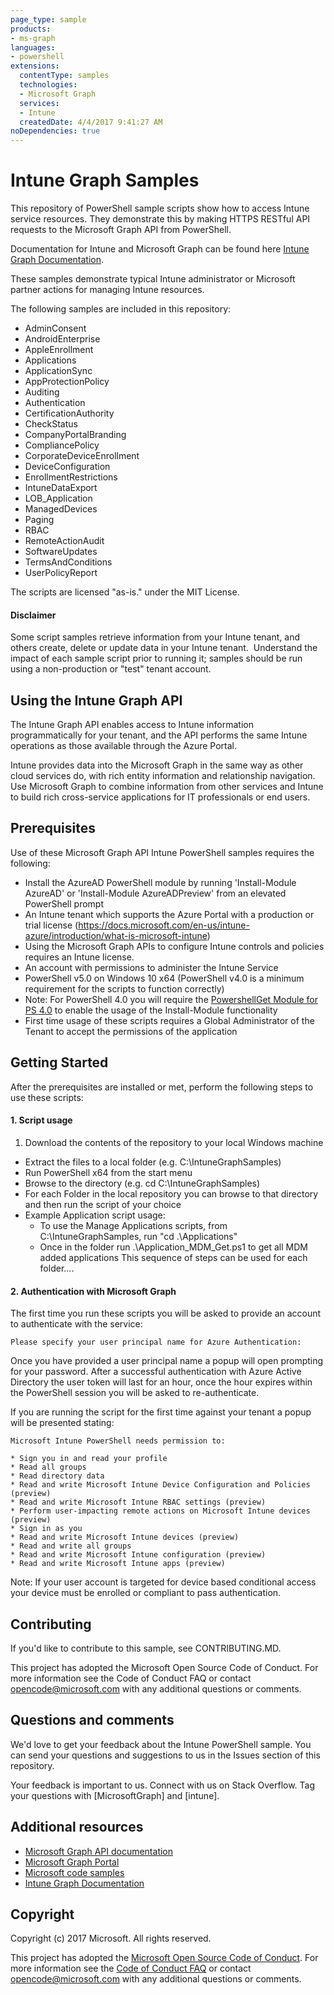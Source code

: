 ```yaml
---
page_type: sample
products:
- ms-graph
languages:
- powershell
extensions:
  contentType: samples
  technologies:
  - Microsoft Graph 
  services:
  - Intune
  createdDate: 4/4/2017 9:41:27 AM
noDependencies: true
---
```

# Intune Graph Samples

This repository of PowerShell sample scripts show how to access Intune service resources.  They demonstrate this by making HTTPS RESTful API requests to the Microsoft Graph API from PowerShell.

Documentation for Intune and Microsoft Graph can be found here [Intune Graph Documentation](https://docs.microsoft.com/en-us/graph/api/resources/intune-graph-overview?view=graph-rest-1.0).

These samples demonstrate typical Intune administrator or Microsoft partner actions for managing Intune resources.

The following samples are included in this repository:
- AdminConsent
- AndroidEnterprise
- AppleEnrollment
- Applications
- ApplicationSync
- AppProtectionPolicy
- Auditing
- Authentication
- CertificationAuthority
- CheckStatus
- CompanyPortalBranding
- CompliancePolicy
- CorporateDeviceEnrollment
- DeviceConfiguration
- EnrollmentRestrictions
- IntuneDataExport
- LOB_Application
- ManagedDevices
- Paging
- RBAC
- RemoteActionAudit
- SoftwareUpdates
- TermsAndConditions
- UserPolicyReport

The scripts are licensed "as-is." under the MIT License.

#### Disclaimer
Some script samples retrieve information from your Intune tenant, and others create, delete or update data in your Intune tenant.  Understand the impact of each sample script prior to running it; samples should be run using a non-production or "test" tenant account. 

## Using the Intune Graph API
The Intune Graph API enables access to Intune information programmatically for your tenant, and the API performs the same Intune operations as those available through the Azure Portal.  

Intune provides data into the Microsoft Graph in the same way as other cloud services do, with rich entity information and relationship navigation.  Use Microsoft Graph to combine information from other services and Intune to build rich cross-service applications for IT professionals or end users.     

## Prerequisites
Use of these Microsoft Graph API Intune PowerShell samples requires the following:
* Install the AzureAD PowerShell module by running 'Install-Module AzureAD' or 'Install-Module AzureADPreview' from an elevated PowerShell prompt
* An Intune tenant which supports the Azure Portal with a production or trial license (https://docs.microsoft.com/en-us/intune-azure/introduction/what-is-microsoft-intune)
* Using the Microsoft Graph APIs to configure Intune controls and policies requires an Intune license.
* An account with permissions to administer the Intune Service
* PowerShell v5.0 on Windows 10 x64 (PowerShell v4.0 is a minimum requirement for the scripts to function correctly)
* Note: For PowerShell 4.0 you will require the [PowershellGet Module for PS 4.0](https://www.microsoft.com/en-us/download/details.aspx?id=51451) to enable the usage of the Install-Module functionality
* First time usage of these scripts requires a Global Administrator of the Tenant to accept the permissions of the application

## Getting Started
After the prerequisites are installed or met, perform the following steps to use these scripts:

#### 1. Script usage

1. Download the contents of the repository to your local Windows machine
* Extract the files to a local folder (e.g. C:\IntuneGraphSamples)
* Run PowerShell x64 from the start menu
* Browse to the directory (e.g. cd C:\IntuneGraphSamples)
* For each Folder in the local repository you can browse to that directory and then run the script of your choice
* Example Application script usage:
  * To use the Manage Applications scripts, from C:\IntuneGraphSamples, run "cd .\Applications\"
  * Once in the folder run .\Application_MDM_Get.ps1 to get all MDM added applications
  This sequence of steps can be used for each folder....

#### 2. Authentication with Microsoft Graph
The first time you run these scripts you will be asked to provide an account to authenticate with the service:
```
Please specify your user principal name for Azure Authentication:
```
Once you have provided a user principal name a popup will open prompting for your password. After a successful authentication with Azure Active Directory the user token will last for an hour, once the hour expires within the PowerShell session you will be asked to re-authenticate.

If you are running the script for the first time against your tenant a popup will be presented stating:

```
Microsoft Intune PowerShell needs permission to:

* Sign you in and read your profile
* Read all groups
* Read directory data
* Read and write Microsoft Intune Device Configuration and Policies (preview)
* Read and write Microsoft Intune RBAC settings (preview)
* Perform user-impacting remote actions on Microsoft Intune devices (preview)
* Sign in as you
* Read and write Microsoft Intune devices (preview)
* Read and write all groups
* Read and write Microsoft Intune configuration (preview)
* Read and write Microsoft Intune apps (preview)
```

Note: If your user account is targeted for device based conditional access your device must be enrolled or compliant to pass authentication.

## Contributing

If you'd like to contribute to this sample, see CONTRIBUTING.MD.

This project has adopted the Microsoft Open Source Code of Conduct. For more information see the Code of Conduct FAQ or contact opencode@microsoft.com with any additional questions or comments.

## Questions and comments

We'd love to get your feedback about the Intune PowerShell sample. You can send your questions and suggestions to us in the Issues section of this repository.

Your feedback is important to us. Connect with us on Stack Overflow. Tag your questions with [MicrosoftGraph] and [intune].


## Additional resources
* [Microsoft Graph API documentation](https://developer.microsoft.com/en-us/graph/docs)
* [Microsoft Graph Portal](https://developer.microsoft.com/en-us/graph/graph-explorer)
* [Microsoft code samples](https://developer.microsoft.com/en-us/graph/code-samples-and-sdks)
* [Intune Graph Documentation](https://developer.microsoft.com/en-us/graph/docs/api-reference/beta/resources/intune_graph_overview)

## Copyright
Copyright (c) 2017 Microsoft. All rights reserved.

This project has adopted the [Microsoft Open Source Code of Conduct](https://opensource.microsoft.com/codeofconduct/). For more information see the [Code of Conduct FAQ](https://opensource.microsoft.com/codeofconduct/faq/) or contact [opencode@microsoft.com](mailto:opencode@microsoft.com) with any additional questions or comments.
